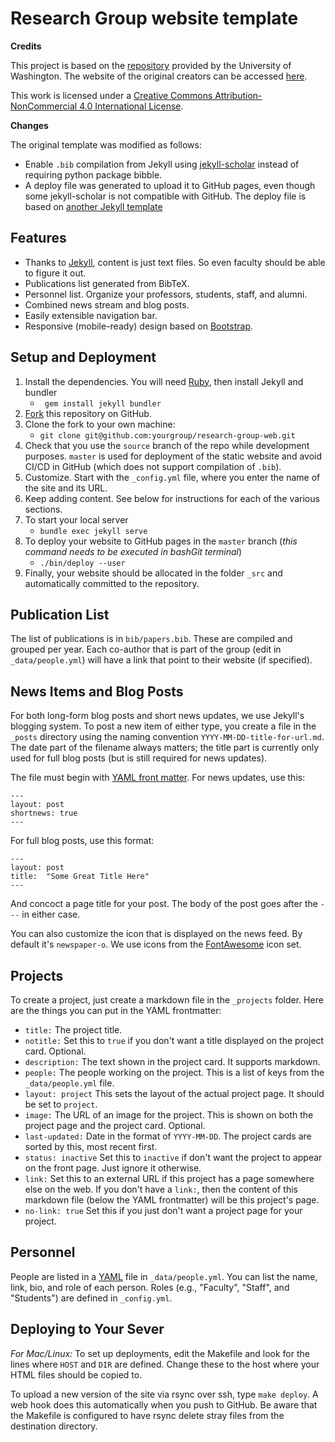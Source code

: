 
# Research Group website template

**Credits**

This project is based on the [repository](orig_repo) provided by the University of Washington. The website of the original creators can be accessed [here][sampa].

This work is licensed under a [Creative Commons Attribution-NonCommercial 4.0 International License][license].

[orig_repo]: https://github.com/uwsampa/research-group-web
[sampa]: http://sampa.cs.washington.edu/
[license]: https://creativecommons.org/licenses/by-nc/4.0/

**Changes**

The original template was modified as follows:
- Enable `.bib`  compilation from Jekyll using [jekyll-scholar](https://github.com/inukshuk/jekyll-scholar) instead of requiring python package bibble.
- A deploy file was generated to upload it to GitHub pages, even though some jekyll-scholar is not compatible with GitHub. The deploy file is based on [another Jekyll template](https://github.com/alshedivat/al-folio/blob/master/bin/deploy)


## Features

* Thanks to [Jekyll][], content is just text files. So even faculty should be able to figure it out.
* Publications list generated from BibTeX.
* Personnel list. Organize your professors, students, staff, and alumni.
* Combined news stream and blog posts.
* Easily extensible navigation bar.
* Responsive (mobile-ready) design based on [Bootstrap][].

[Bootstrap]: http://getbootstrap.com/


## Setup and Deployment

1. Install the dependencies. You will need [Ruby][], then install Jekyll and bundler
   -  ` gem install jekyll bundler`
2. [Fork][] this repository on GitHub.
3. Clone the fork to your own machine: 
   - `git clone git@github.com:yourgroup/research-group-web.git`
4. Check that you use the `source` branch of the repo while development purposes. `master` is used for deployment of the static website and avoid CI/CD in GitHub (which does not support compilation of `.bib`).
5. Customize. Start with the `_config.yml` file, where you enter the name of the site and its URL.
6. Keep adding content. See below for instructions for each of the various sections.
7. To start your local server
   - `bundle exec jekyll serve`
8. To deploy your website to GitHub pages in the `master` branch (*this command needs to be executed in bashGit terminal*)
   - `./bin/deploy --user`
9. Finally, your website should be allocated in the folder `_src` and automatically committed to the repository.

[Ruby]: https://www.ruby-lang.org/en/
[Fork]: https://github.com/uwsampa/research-group-web/fork


## Publication List

The list of publications is in `bib/papers.bib`. These are compiled and grouped per year. Each co-author that is part of the group (edit in `_data/people.yml`) will have a link that point to their website (if specified).

## News Items and Blog Posts

For both long-form blog posts and short news updates, we use Jekyll's blogging system. To post a new item of either type, you create a file in the `_posts` directory using the naming convention `YYYY-MM-DD-title-for-url.md`. The date part of the filename always matters; the title part is currently only used for full blog posts (but is still required for news updates).

The file must begin with [YAML front matter][yfm]. For news updates, use this:

    ---
    layout: post
    shortnews: true
    ---

For full blog posts, use this format:

    ---
    layout: post
    title:  "Some Great Title Here"
    ---

And concoct a page title for your post. The body of the post goes after the `---` in either case.

You can also customize the icon that is displayed on the news feed. By default it's `newspaper-o`. We use icons from the [FontAwesome][fa] icon set.

[yfm]: http://jekyllrb.com/docs/frontmatter/
[fa]: http://fontawesome.io/icons/

## Projects

To create a project, just create a markdown file in the `_projects` folder. Here are the things you can put in the YAML frontmatter:

- `title:` The project title.
- `notitle:` Set this to `true` if you don't want a title displayed on the project card. Optional.
- `description:` The text shown in the project card. It supports markdown.
- `people:` The people working on the project. This is a list of keys from the `_data/people.yml` file.
- `layout: project` This sets the layout of the actual project page. It should be set to `project`.
- `image:` The URL of an image for the project. This is shown on both the project page and the project card. Optional.
- `last-updated:` Date in the format of `YYYY-MM-DD`. The project cards are sorted by this, most recent first.
- `status: inactive` Set this to `inactive` if don't want the project to appear on the front page. Just ignore it otherwise.
- `link:` Set this to an external URL if this project has a page somewhere else on the web. If you don't have a `link:`, then the content of this markdown file (below the YAML frontmatter) will be this project's page.
- `no-link: true` Set this if you just don't want a project page for your project.

## Personnel

People are listed in a [YAML][] file in `_data/people.yml`. You can list the name, link, bio, and role of each person. Roles (e.g., "Faculty", "Staff", and "Students") are defined in `_config.yml`.

[YAML]: https://en.wikipedia.org/wiki/YAML

## Deploying to Your Sever

*For Mac/Linux:*
To set up deployments, edit the Makefile and look for the lines where `HOST` and `DIR` are defined. Change these to the host where your HTML files should be copied to.

To upload a new version of the site via rsync over ssh, type `make deploy`. A web hook does this automatically when you push to GitHub. Be aware that the Makefile is configured to have rsync delete stray files from the destination directory.

[Jekyll]: http://jekyllrb.com/]